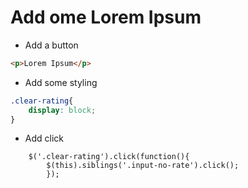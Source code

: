 # Add ome Lorem Ipsum

- Add a button

```HTML
<p>Lorem Ipsum</p>
```

- Add some styling
```CSS
.clear-rating{
	display: block;
}
```
- Add click
```JS
	$('.clear-rating').click(function(){
		$(this).siblings('.input-no-rate').click();
		});
```